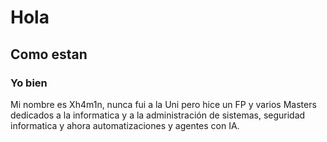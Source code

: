 # Hola

## Como estan

### Yo bien

Mi nombre es Xh4m1n, nunca fui a la Uni pero hice un FP y varios Masters dedicados a la informatica y a la administración de sistemas, seguridad informatica y ahora automatizaciones y agentes con IA.